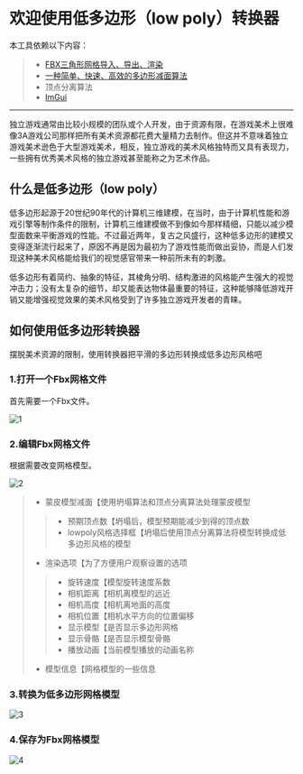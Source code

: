 # 欢迎使用低多边形（low poly）转换器

本工具依赖以下内容：

> * [FBX三角形网格导入、导出、渲染](http://usa.autodesk.com/adsk/servlet/pc/item?siteID=123112&id=10775847)
> * [一种简单、快速、高效的多边形减面算法](http://dev.gameres.com/Program/Visual/3D/PolygonReduction.pdf)
> * 顶点分离算法
> * [ImGui](https://github.com/ocornut/imgui)

------

独立游戏通常由比较小规模的团队或个人开发，由于资源有限，在游戏美术上很难像3A游戏公司那样把所有美术资源都花费大量精力去制作。但这并不意味着独立游戏美术逊色于大型游戏美术，相反，独立游戏的美术风格独特而又具有表现力，一些拥有优秀美术风格的独立游戏甚至能称之为艺术作品。

## 什么是低多边形（low poly）

低多边形起源于20世纪90年代的计算机三维建模，在当时，由于计算机性能和游戏引擎等制作条件的限制，计算机三维建模做不到像如今那样精细，只能以减少模型面数来平衡游戏的性能。不过最近两年，复古之风盛行，这种低多边形的建模又变得逐渐流行起来了，原因不再是因为最初为了游戏性能而做出妥协，而是人们发现这种美术风格能给我们的视觉感官带来一种前所未有的刺激。

低多边形有着简约、抽象的特征，其棱角分明、结构激进的风格能产生强大的视觉冲击力；没有太复杂的细节，却又能表达物体最重要的特征，这种能够降低游戏开销又能增强视觉效果的美术风格受到了许多独立游戏开发者的青睐。

## 如何使用低多边形转换器

摆脱美术资源的限制，使用转换器把平滑的多边形转换成低多边形风格吧

### 1.打开一个Fbx网格文件

首先需要一个Fbx文件。

![1](https://github.com/zd304/lowpolyconverter/blob/master/Instruct/1.png)

### 2.编辑Fbx网格文件

根据需要改变网格模型。

![2](https://github.com/zd304/lowpolyconverter/blob/master/Instruct/2.png)

> * 蒙皮模型减面【使用坍塌算法和顶点分离算法处理蒙皮模型
>> * 预期顶点数【坍塌后，模型预期能减少到得的顶点数
>> * lowpoly风格选择框【坍塌后使用顶点分离算法将模型转换成低多边形风格的模型
> * 渲染选项【为了方便用户观察设置的选项
>> * 旋转速度【模型旋转速度系数
>> * 相机距离【相机离模型的远近
>> * 相机高度【相机离地面的高度
>> * 相机位置【相机水平方向的位置偏移
>> * 显示模型【是否显示多边形网格
>> * 显示骨骼【是否显示模型骨骼
>> * 播放动画【当前模型播放的动画名称
> * 模型信息【网格模型的一些信息

### 3.转换为低多边形网格模型

![3](https://github.com/zd304/lowpolyconverter/blob/master/Instruct/3.png)

### 4.保存为Fbx网格模型

![4](https://github.com/zd304/lowpolyconverter/blob/master/Instruct/4.png)
